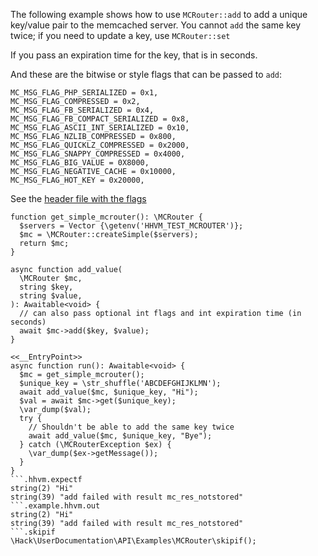 The following example shows how to use `MCRouter::add` to add a unique key/value pair to the memcached server. You cannot `add` the same key twice; if you need to update a key, use `MCRouter::set`

If you pass an expiration time for the key, that is in seconds.

And these are the bitwise or style flags that can be passed to `add`:

```
MC_MSG_FLAG_PHP_SERIALIZED = 0x1,
MC_MSG_FLAG_COMPRESSED = 0x2,
MC_MSG_FLAG_FB_SERIALIZED = 0x4,
MC_MSG_FLAG_FB_COMPACT_SERIALIZED = 0x8,
MC_MSG_FLAG_ASCII_INT_SERIALIZED = 0x10,
MC_MSG_FLAG_NZLIB_COMPRESSED = 0x800,
MC_MSG_FLAG_QUICKLZ_COMPRESSED = 0x2000,
MC_MSG_FLAG_SNAPPY_COMPRESSED = 0x4000,
MC_MSG_FLAG_BIG_VALUE = 0X8000,
MC_MSG_FLAG_NEGATIVE_CACHE = 0x10000,
MC_MSG_FLAG_HOT_KEY = 0x20000,
```

See the [header file with the flags](https://github.com/facebook/mcrouter/blob/5f259ed47b52f86cad750d2343edf324e80cb397/mcrouter/lib/mc/msg.h)

```basic-usage.hack
function get_simple_mcrouter(): \MCRouter {
  $servers = Vector {\getenv('HHVM_TEST_MCROUTER')};
  $mc = \MCRouter::createSimple($servers);
  return $mc;
}

async function add_value(
  \MCRouter $mc,
  string $key,
  string $value,
): Awaitable<void> {
  // can also pass optional int flags and int expiration time (in seconds)
  await $mc->add($key, $value);
}

<<__EntryPoint>>
async function run(): Awaitable<void> {
  $mc = get_simple_mcrouter();
  $unique_key = \str_shuffle('ABCDEFGHIJKLMN');
  await add_value($mc, $unique_key, "Hi");
  $val = await $mc->get($unique_key);
  \var_dump($val);
  try {
    // Shouldn't be able to add the same key twice
    await add_value($mc, $unique_key, "Bye");
  } catch (\MCRouterException $ex) {
    \var_dump($ex->getMessage());
  }
}
```.hhvm.expectf
string(2) "Hi"
string(39) "add failed with result mc_res_notstored"
```.example.hhvm.out
string(2) "Hi"
string(39) "add failed with result mc_res_notstored"
```.skipif
\Hack\UserDocumentation\API\Examples\MCRouter\skipif();
```
